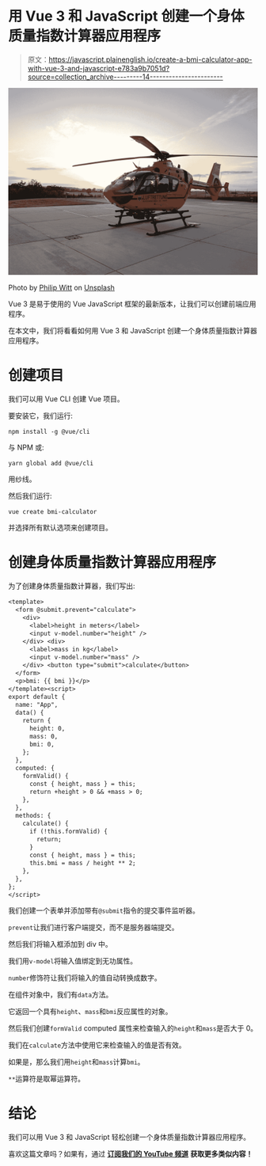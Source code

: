 # 用 Vue 3 和 JavaScript 创建一个身体质量指数计算器应用程序

> 原文：<https://javascript.plainenglish.io/create-a-bmi-calculator-app-with-vue-3-and-javascript-e783a9b7051d?source=collection_archive---------14----------------------->

![](img/b1544d68c4537c3ee63adbe22ca13983.png)

Photo by [Philip Witt](https://unsplash.com/@benzel?utm_source=medium&utm_medium=referral) on [Unsplash](https://unsplash.com?utm_source=medium&utm_medium=referral)

Vue 3 是易于使用的 Vue JavaScript 框架的最新版本，让我们可以创建前端应用程序。

在本文中，我们将看看如何用 Vue 3 和 JavaScript 创建一个身体质量指数计算器应用程序。

# 创建项目

我们可以用 Vue CLI 创建 Vue 项目。

要安装它，我们运行:

```
npm install -g @vue/cli
```

与 NPM 或:

```
yarn global add @vue/cli
```

用纱线。

然后我们运行:

```
vue create bmi-calculator
```

并选择所有默认选项来创建项目。

# 创建身体质量指数计算器应用程序

为了创建身体质量指数计算器，我们写出:

```
<template>
  <form @submit.prevent="calculate">
    <div>
      <label>height in meters</label>
      <input v-model.number="height" />
    </div> <div>
      <label>mass in kg</label>
      <input v-model.number="mass" />
    </div> <button type="submit">calculate</button>
  </form>
  <p>bmi: {{ bmi }}</p>
</template><script>
export default {
  name: "App",
  data() {
    return {
      height: 0,
      mass: 0,
      bmi: 0,
    };
  },
  computed: {
    formValid() {
      const { height, mass } = this;
      return +height > 0 && +mass > 0;
    },
  },
  methods: {
    calculate() {
      if (!this.formValid) {
        return;
      }
      const { height, mass } = this;
      this.bmi = mass / height ** 2;
    },
  },
};
</script>
```

我们创建一个表单并添加带有`@submit`指令的提交事件监听器。

`prevent`让我们进行客户端提交，而不是服务器端提交。

然后我们将输入框添加到 div 中。

我们用`v-model`将输入值绑定到无功属性。

`number`修饰符让我们将输入的值自动转换成数字。

在组件对象中，我们有`data`方法。

它返回一个具有`height`、`mass`和`bmi`反应属性的对象。

然后我们创建`formValid` computed 属性来检查输入的`height`和`mass`是否大于 0。

我们在`calculate`方法中使用它来检查输入的值是否有效。

如果是，那么我们用`height`和`mass`计算`bmi`。

`**`运算符是取幂运算符。

# 结论

我们可以用 Vue 3 和 JavaScript 轻松创建一个身体质量指数计算器应用程序。

喜欢这篇文章吗？如果有，通过 [**订阅我们的 YouTube 频道**](https://www.youtube.com/channel/UCtipWUghju290NWcn8jhyAw?sub_confirmation=true) **获取更多类似内容！**
